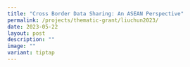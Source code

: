 ```yaml
---
title: "Cross Border Data Sharing: An ASEAN Perspective"
permalink: /projects/thematic-grant/liuchun2023/
date: 2023-05-22
layout: post
description: ""
image: ""
variant: tiptap
---
```

<p></p>